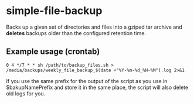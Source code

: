 # simple-file-backup
Backs up a given set of directories and files into a gziped tar archive and **deletes** backups older than the configured retention time.

## Example usage (crontab)
```
0 4 */7 * * sh /path/to/backup_files.sh > /media/backups/weekly_file_backup_$(date +"%Y-%m-%d_%H-%M").log 2>&1
```
If you use the same prefix for the output of the script as you use in $bakupNamePrefix and store it in the same place, the script will also delete old logs for you.
